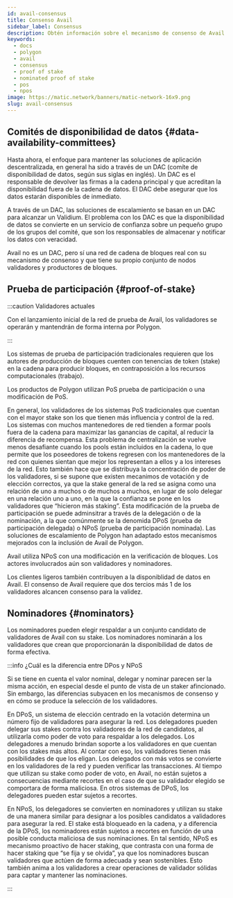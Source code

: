 ```yaml
---
id: avail-consensus
title: Consenso Avail
sidebar_label: Consensus
description: Obtén información sobre el mecanismo de consenso de Avail
keywords:
  - docs
  - polygon
  - avail
  - consensus
  - proof of stake
  - nominated proof of stake
  - pos
  - npos
image: https://matic.network/banners/matic-network-16x9.png
slug: avail-consensus
---
```


## Comités de disponibilidad de datos {#data-availability-committees}

Hasta ahora, el enfoque para mantener las soluciones de aplicación descentralizada, en general ha sido a través
 de un DAC (comíte de disponibilidad de datos, según sus siglas en inglés). Un DAC es el responsable de devolver
 las firmas a la cadena principal y que acreditan la disponibilidad fuera de la cadena
 de datos. El DAC debe asegurar que los datos estarán disponibles de inmediato.

A través de un DAC, las soluciones de escalamiento se basan en un DAC para alcanzar un Validium. El problema
 con los DAC es que la disponibilidad de datos se convierte en un servicio de confianza sobre un pequeño grupo
 de los grupos del comité, que son los responsables de almacenar y notificar los datos con veracidad.

Avail no es un DAC, pero sí una red de cadena de bloques real con su mecanismo
 de consenso y que tiene su propio conjunto de nodos validadores y productores de bloques.

## Prueba de participación {#proof-of-stake}

:::caution Validadores actuales

Con el lanzamiento inicial de la red de prueba de Avail, los validadores
 se operarán y mantendrán de forma interna por Polygon.

:::

Los sistemas de prueba de participación tradicionales requieren que los autores de producción de bloques cuenten con
 tenencias de token (stake) en la cadena para producir bloques, en contraposición a los recursos
 computacionales (trabajo).

Los productos de Polygon utilizan PoS prueba de participación o una modificación de PoS.

En general, los validadores de los sistemas PoS tradicionales que cuentan con el mayor stake
 son los que tienen más influencia y control de la red. Los sistemas con muchos mantenedores de red
 tienden a formar pools fuera de la cadena para maximizar las ganancias de capital, al reducir la diferencia de recompensa. Esta
 problema de centralización se vuelve menos desafiante cuando los pools están incluidos en la cadena, lo que permite que los poseedores
 de tokens regresen con los mantenedores de la red con quienes sientan que mejor los representan a ellos y a los intereses
 de la red. Esto también hace que se distribuya la concentración de poder de los validadores, si se supone
 que existen mecanimos de votación y de elección correctos, ya que la stake general de la red
 se asigna como una relación de uno a muchos o de muchos a muchos, en lugar de solo delegar en
 una relación uno a uno, en la que la confianza se pone en los validadores que “hicieron más staking”. Esta
 modificación de la prueba de participación se puede adminsitrar a través de la delegación o de la nominación,
 a la que comúnmente se la denomida DPoS (prueba de participación delegada) o NPoS (prueba de participación nominada).
 Las soluciones de escalamiento de Polygon han adaptado estos mecanismos mejorados con la inclusión de
 Avail de Polygon.

Avail utiliza NPoS con una modificación en la verificación de bloques. Los actores involucrados aún
 son validadores y nominadores.

Los clientes ligeros también contribuyen a la disponiblidad de datos en Avail. El consenso de Avail
 requiere que dos tercios más 1 de los validadores alcancen consenso para la validez.

## Nominadores {#nominators}

Los nominadores pueden elegir respaldar a un conjunto candidato de validadores de Avail con su
 stake. Los nominadores nominarán a los validadores que crean
 que proporcionarán la disponibilidad de datos de forma efectiva.

:::info ¿Cuál es la diferencia entre DPos y NPoS

Si se tiene en cuenta el valor nominal, delegar y nominar parecen ser la misma acción, en especial
 desde el punto de vista de un staker afincionado. Sin embargo, las diferencias subyacen en los
 mecanismos de consenso y en cómo se produce la selección de los validadores.

En DPoS, un sistema de elección centrado en la votación determina un número fijo de
 validadores para asegurar la red. Los delegadores pueden delegar sus
 stakes contra los validadores de la red de candidatos, al utilizarla como poder de voto para respaldar
 a los delegados. Los delegadores a menudo brindan soporte a los validadores en que cuentan con los stakes más altos. Al contar con eso,
 los validadores tienen más posibilidades de que los eligan. Los delegados con más votos
 se convierte en los validadores de la red y pueden verificar las transacciones. Al tiempo que utilizan su
 stake como poder de voto, en Avail, no están sujetos a consecuencias mediante recortes en el caso de que
 su validador elegido se comportara de forma maliciosa. En otros sistemas de DPoS, los delegadores pueden
 estar sujetos a recortes.

En NPoS, los delegadores se convierten en nominadores y utilizan su stake de una manera
 similar para designar a los posibles candidatos a validadores para asegurar la red.
 El stake está bloqueado en la cadena, y a diferencia de la DPoS, los nominadores están sujetos a recortes
 en función de una posible conducta maliciosa de sus nominaciones. En tal sentido,
 NPoS es mecanismo proactivo de hacer staking, que contrasta con una forma de hacer staking que “se fija y
 se olvida”, ya que los nominadores buscan validadores que actúen de forma adecuada y sean sostenibles. Esto
 también anima a los validadores a crear operaciones de validador sólidas para captar y
 mantener las nominaciones.

:::
